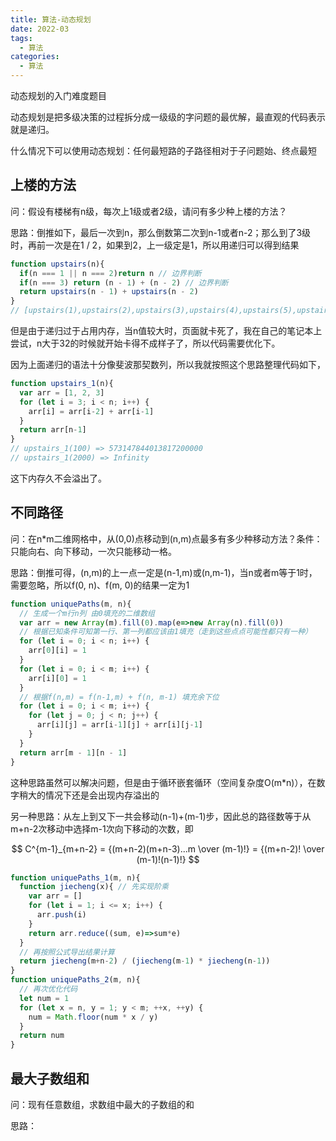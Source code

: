 ```yaml
---
title: 算法-动态规划
date: 2022-03
tags: 
  - 算法
categories: 
  - 算法
---
```


动态规划的入门难度题目

<!--more-->

动态规划是把多级决策的过程拆分成一级级的字问题的最优解，最直观的代码表示就是递归。

什么情况下可以使用动态规划：任何最短路的子路径相对于子问题始、终点最短

## 上楼的方法

问：假设有楼梯有n级，每次上1级或者2级，请问有多少种上楼的方法？

思路：倒推如下，最后一次到n，那么倒数第二次到n-1或者n-2；那么到了3级时，再前一次是在1 / 2，如果到2，上一级定是1，所以用递归可以得到结果

```javascript
function upstairs(n){
  if(n === 1 || n === 2)return n // 边界判断
  if(n === 3) return (n - 1) + (n - 2) // 边界判断
  return upstairs(n - 1) + upstairs(n - 2)
}
// [upstairs(1),upstairs(2),upstairs(3),upstairs(4),upstairs(5),upstairs(6)]  => [1, 2, 3, 5, 8, 13]
```

但是由于递归过于占用内存，当n值较大时，页面就卡死了，我在自己的笔记本上尝试，n大于32的时候就开始卡得不成样子了，所以代码需要优化下。

因为上面递归的语法十分像斐波那契数列，所以我就按照这个思路整理代码如下，

```javascript
function upstairs_1(n){
  var arr = [1, 2, 3]
  for (let i = 3; i < n; i++) {
    arr[i] = arr[i-2] + arr[i-1]
  }
  return arr[n-1]
}
// upstairs_1(100) => 573147844013817200000
// upstairs_1(2000) => Infinity
```

这下内存久不会溢出了。

## 不同路径

问：在n*m二维网格中，从(0,0)点移动到(n,m)点最多有多少种移动方法？条件：只能向右、向下移动，一次只能移动一格。

思路：倒推可得，(n,m)的上一点一定是(n-1,m)或(n,m-1)，当n或者m等于1时，需要忽略，所以f(0, n)、f(m, 0)的结果一定为1

```javascript
function uniquePaths(m, n){
  // 生成一个m行n列 由0填充的二维数组
  var arr = new Array(m).fill(0).map(e=>new Array(n).fill(0))
  // 根据已知条件可知第一行、第一列都应该由1填充（走到这些点点可能性都只有一种）
  for (let i = 0; i < n; i++) {
    arr[0][i] = 1
  }
  for (let i = 0; i < m; i++) {
    arr[i][0] = 1
  }
  // 根据f(n,m) = f(n-1,m) + f(n, m-1) 填充余下位
  for (let i = 0; i < m; i++) {
    for (let j = 0; j < n; j++) {
      arr[i][j] = arr[i-1][j] + arr[i][j-1]
    } 
  }
  return arr[m - 1][n - 1]
}
```

这种思路虽然可以解决问题，但是由于循环嵌套循环（空间复杂度O(m*n)），在数字稍大的情况下还是会出现内存溢出的

另一种思路：从左上到又下一共会移动(n-1)+(m-1)步，因此总的路径数等于从m+n-2次移动中选择m-1次向下移动的次数，即

$$
C^{m-1}_{m+n-2} = {(m+n-2)(m+n-3)...m \over (m-1)!} = {(m+n-2)! \over (m-1)!(n-1)!}
$$

```javascript
function uniquePaths_1(m, n){
  function jiecheng(x){ // 先实现阶乘
    var arr = []
    for (let i = 1; i <= x; i++) {
      arr.push(i)
    }
    return arr.reduce((sum, e)=>sum*e)
  }
  // 再按照公式导出结果计算
  return jiecheng(m+n-2) / (jiecheng(m-1) * jiecheng(n-1))
}
function uniquePaths_2(m, n){
  // 再次优化代码
  let num = 1
  for (let x = n, y = 1; y < m; ++x, ++y) {
    num = Math.floor(num * x / y)        
  }
  return num
}
```

## 最大子数组和

问：现有任意数组，求数组中最大的子数组的和

思路：

```javascript

```

